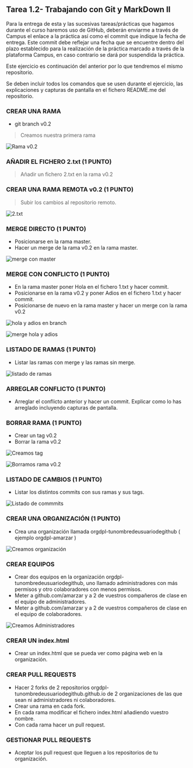 ## Tarea 1.2- Trabajando con Git y MarkDown II
Para la entrega de esta y las sucesivas tareas/prácticas que hagamos durante el curso haremos uso de GitHub, deberán enviarme a través de Campus el enlace a la práctica así como el commit que indique la fecha de entrega. Este commit debe reflejar una fecha que se encuentre dentro del plazo establecido para la realización de la práctica marcado a través de la plataforma Campus, en caso contrario se dará por suspendida la práctica.

Este ejercicio es continuación del anterior por lo que tendremos el mismo repositorio.

Se deben incluir todos los comandos que se usen durante el ejercicio, las explicaciones y capturas de pantalla en el fichero README.me del repositorio.

### CREAR UNA RAMA
- git branch v0.2

> Creamos nuestra primera rama

![Rama v0.2](crear_branch_v02.jpg)

### AÑADIR  EL FICHERO 2.txt  (1 PUNTO)
> Añadir un fichero 2.txt en la rama v0.2

### CREAR UNA RAMA REMOTA v0.2 (1 PUNTO)
> Subir los cambios al repositorio remoto.

![2.txt](crear_2txt.jpg)

### MERGE DIRECTO (1 PUNTO)
- Posicionarse en la rama master.
- Hacer un merge de la rama v0.2 en la rama master.

![merge con master](hacer_merge_conmaster.jpg)

### MERGE CON CONFLICTO (1 PUNTO)
- En la rama master poner Hola  en el fichero 1.txt y hacer commit.
- Posicionarse en la rama v0.2 y poner Adios en el fichero 1.txt y hacer commit.
- Posicionarse de nuevo en la rama master y hacer un merge con la rama v0.2

![hola y adios en branch](hola_enMaster_adios_enBranch.jpg)

![merge hola y adios](hola_adios_mezclado.jpg)

### LISTADO DE RAMAS (1 PUNTO)
- Listar las ramas con merge y las ramas sin merge.

![listado de ramas](listado_commits.jpg)

### ARREGLAR  CONFLICTO (1 PUNTO)
- Arreglar el conflicto anterior y hacer un commit. Explicar como lo has arreglado incluyendo capturas de pantalla.

### BORRAR RAMA (1 PUNTO)
- Crear un tag v0.2
- Borrar la rama v0.2

![Creamos tag](crear_tag_v02.jpg)

![Borramos rama v0.2](borramos_branch_v02.jpg)

### LISTADO DE CAMBIOS (1 PUNTO)
- Listar los distintos commits con sus ramas y sus tags.

![Listado de commmits](listado_commits.jpg)

### CREAR UNA ORGANIZACIÓN (1 PUNTO)
- Crea una organización llamada orgdpl-tunombredeusuariodegithub ( ejemplo orgdpl-amarzar )

![Creamos organización](crear_organizacion.jpg)

### CREAR EQUIPOS 
- Crear dos equipos en la organización orgdpl-tunombredeusuariodegithub, uno llamado administradores con más permisos y otro colaboradores con menos permisos.
- Meter a github.com/amarzar y a 2 de vuestros compañeros de clase en el equipo de administradores.
- Meter a github.com/amarzar y a 2 de vuestros compañeros de clase en el equipo de colaboradores.

![Creamos Administradores](crear_administradores.jpg)

### CREAR UN index.html
- Crear un index.html que se pueda ver como página web en la organización.

### CREAR PULL REQUESTS
- Hacer 2 forks de 2 repositorios orgdpl-tunombredeusuariodegithub.github.io de 2 organizaciones de las que sean ni administradores ni colaboradores.
- Crear una rama en cada fork.
- En cada rama modificar el fichero index.html añadiendo vuestro nombre.
- Con cada rama hacer un pull request.

### GESTIONAR PULL REQUESTS
- Aceptar los pull request que lleguen a los repositorios de tu organización.

